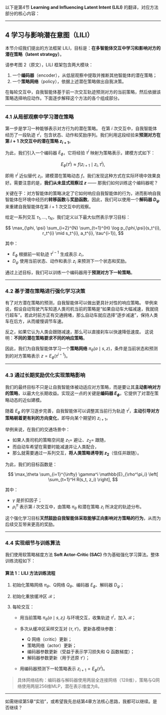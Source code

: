以下是第4节 **Learning and Influencing Latent Intent (LILI)** 的翻译，对应方法部分的核心内容：

---

## 4 学习与影响潜在意图（LILI）

本节介绍我们提出的方法框架 LILI，目标是：**在多智能体交互中学习和影响对方的潜在策略（latent strategy）**。

请参考图 2（原文），LILI 框架包含两大模块：

1. 一个**编码器**（encoder），从低层观察中提取并推断其他智能体的潜在策略；
2. 一个**策略网络**（policy），依据上述潜在策略做出自我决策。

在每轮交互中，自我智能体基于前一次交互轨迹预测对方的当前策略，然后依据该策略选择响应动作。下面逐步解释这个方法的各个组成部分。

---

### 4.1 从局部观察中学习潜在策略

第一步是学习一种能够表示对方行为的潜在策略。
在第 $i$ 次交互中，自我智能体经历了一段轨迹 $\tau^i$，包含状态、动作和奖励序列。我们利用这段经验来**预测对方在第 $i+1$ 次交互中的潜在策略 $z_{i+1}$**。

为此，我们引入一个编码器 $E_\phi$，它将经验 $\tau^i$ 映射为策略表示，建模方式如下：

$$
E_\phi(\tau^i) \approx f(z_{i+1} \mid z_i, \tau^i),
$$

即用 $\tau^i$ 近似替代 $z_i$，建模潜在策略动态 $f$。我们发现这种方式在实际环境中效果良好。需要注意的是，**我们从未显式观察过 $z$** —— 那我们如何训练这个编码器呢？

关键在于：对方智能体的策略决定了它如何响应自我智能体的行为，进而影响自我智能体在环境中经历的**转移函数**与**奖励函数**。因此，我们可以使用一个**解码器 $D_\psi$** 来重建自我智能体在第 $i+1$ 次交互中的观察。

给定一系列交互 $\tau_1, \dots, \tau_N$，我们定义以下最大似然表示学习目标：

$$
\max_{\phi, \psi} \sum_{i=2}^{N} \sum_{t=1}^{H} \log p_{\phi,\psi}(s_t^{i}, r_t^{i} \mid s_t^{i}, a_t^{i}, \tau^{i-1}),
$$

其中：

* $E_\phi$ 根据前一轮轨迹 $\tau^{i-1}$ 生成表示 $z_i$，
* $D_\psi$ 使用当前状态、动作和表示 $z_i$ 来预测下一个状态和奖励。

通过上述目标，我们可以训练一个编码器用于**预测对方下一轮策略**。

---

### 4.2 基于潜在策略进行强化学习决策

有了对方潜在策略的预测，自我智能体可以做出更具针对性的响应策略。
举例来说，假设自动驾驶汽车知道人类司机当前的策略是“如果自动车大幅减速，我就绕行超车”。若此时前方正有交通拥堵，那么自动车就应选择“逐步减速”，保持人类车在后方，从而缓慢调节车速。

反之，如果它认为人类会跟随减速，那么可以直接刹车以快速降低速度。
这说明：**不同的潜在策略要求不同的响应策略**。

因此，我们为自我智能体学习一个**策略网络** $\pi_\theta(a \mid s, z)$，条件是当前状态和预测到的对方策略表示 $z = E_\phi(\tau^{i-1})$。

---

### 4.3 通过长期奖励优化实现策略影响

我们的最终目标不只是让自我智能体被动适应对方策略，而是要让其**主动影响对方的策略**，以最大化长期收益。实现这一点的关键是**编码器 $E_\phi$**，它提供了对潜在策略动态的近似建模。

随着 $E_\phi$ 的学习逐步完善，自我智能体可以调整其当前行为轨迹 $\tau^i$，**主动引导对方策略朝着更有利的方向变化**，即导向某个期望的 $z_{i+1}$。

举例来说，在我们的交通场景中：

* 如果人类司机的策略空间是 $z_1 =$ 避让、$z_2 =$ 跟随，
* 而自动车希望在需要时能减速并让人类配合，
* 那么就需要通过一系列交互，**将人类策略诱导到 $z_2$**（信任并跟随）。

为此，我们的目标函数是：

$$
\max_\theta \sum_{i=1}^{\infty} \gamma^i \mathbb{E}_{\rho^\pi_i} \left[ \sum_{t=1}^H R(s_t, z_i) \right],
$$

其中：

* $\gamma$ 是折扣因子；
* $\rho^\pi_i$ 表示第 $i$ 次交互中，由策略 $\pi_\theta$ 和潜在策略 $z_i$ 所决定的轨迹分布。

这个强化学习目标**天然鼓励自我智能体采取能够正向影响对方策略的行为**，从而为后续交互带来更高的奖励。

---

### 4.4 实现细节与训练算法

我们使用软策略梯度方法 **Soft Actor-Critic (SAC)** 作为基础强化学习算法。整体训练流程如下：

#### 算法 1：LILI 方法训练流程

1. 初始化策略网络 $\pi_\theta$、Q网络 $Q_\theta$、编码器 $E_\phi$、解码器 $D_\psi$；
2. 初始化重放缓冲区 $\mathcal{B}$；
3. 每轮交互：

   * 用当前策略 $\pi_\theta(a \mid s, z_i)$ 与环境交互，收集轨迹 $\tau^i$，加入 $\mathcal{B}$；
   * 多次从缓冲区采样交互对 $(\tau, \tau')$，更新各模块参数：

     * Q 网络（critic）更新；
     * 策略网络（actor）更新；
     * 编码器参数更新（受益于表示学习损失和 Q 函数梯度）；
     * 解码器参数更新（用于还原 $\tau'$）；
   * 用编码器预测下一轮策略表示 $z_{i+1} = E_\phi(\tau^i)$。

> 具体网络结构：编码器与解码器使用两层全连接网络（128维），策略与Q网络使用两层256维MLP，潜在表示维度为8。

---

如需继续第5章“实验”，或希望我先总结第4章方法核心思路，我都可以继续。是否继续？
